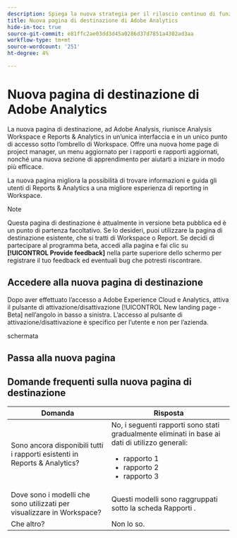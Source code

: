 ```yaml
---
description: Spiega la nuova strategia per il rilascio continuo di funzioni per Adobe Analytics
title: Nuova pagina di destinazione di Adobe Analytics
hide-in-toc: true
source-git-commit: e81ffc2ae03dd3d45a0286d37d7851a4302ad3aa
workflow-type: tm+mt
source-wordcount: '251'
ht-degree: 4%

---
```


# Nuova pagina di destinazione di Adobe Analytics

La nuova pagina di destinazione, ad Adobe Analysis, riunisce Analysis Workspace e Reports &amp; Analytics in un’unica interfaccia e in un unico punto di accesso sotto l’ombrello di Workspace. Offre una nuova home page di project manager, un menu aggiornato per i rapporti e rapporti aggiornati, nonché una nuova sezione di apprendimento per aiutarti a iniziare in modo più efficace.

La nuova pagina migliora la possibilità di trovare informazioni e guida gli utenti di Reports &amp; Analytics a una migliore esperienza di reporting in Workspace.

>[!NOTE]
>
>Questa pagina di destinazione è attualmente in versione beta pubblica ed è un punto di partenza facoltativo. Se lo desideri, puoi utilizzare la pagina di destinazione esistente, che si tratti di Workspace o Report. Se decidi di partecipare al programma beta, accedi alla pagina e fai clic su **[!UICONTROL Provide feedback]** nella parte superiore dello schermo per registrare il tuo feedback ed eventuali bug che potresti riscontrare.

## Accedere alla nuova pagina di destinazione

Dopo aver effettuato l’accesso a Adobe Experience Cloud e Analytics, attiva il pulsante di attivazione/disattivazione [!UICONTROL New landing page - Beta] nell’angolo in basso a sinistra. L’accesso al pulsante di attivazione/disattivazione è specifico per l’utente e non per l’azienda.

schermata

## Passa alla nuova pagina



## Domande frequenti sulla nuova pagina di destinazione

| Domanda | Risposta |
| --- | --- |
| Sono ancora disponibili tutti i rapporti esistenti in Reports &amp; Analytics? | No, i seguenti rapporti sono stati gradualmente eliminati in base ai dati di utilizzo generali: <ul><li>rapporto 1</li><li>rapporto 2</li><li>rapporto 3 </li></ul> |
| Dove sono i modelli che sono utilizzati per visualizzare in Workspace? | Questi modelli sono raggruppati sotto la scheda Rapporti . |
| Che altro? | Non lo so. |